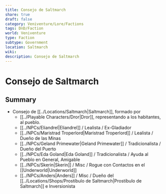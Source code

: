 ```yaml
---
title: Consejo de Saltmarch
share: true
draft: false
category: Veniventure/Lore/Factions
tags: DnD/Faction
world: Veniventure
type: Faction
subtype: Government
location: Saltmarch
wiki: 
description: Consejo de Saltmarch
---
```


# Consejo de Saltmarch

## Summary

- Consejo de [[../Locations/Saltmarch|Saltmarch]], formado por
	- [[../Playable Characters/Dror|Dror]], representando a los habitantes, al pueblo.
	- [[../NPCs/Eliandrel|Eliandrel]] / Lealista / Ex-Gladiador
	- [[../NPCs/Maristrad Troperlord|Maristrad Troperlord]] / Lealista / Dueño de las Minas
	- [[../NPCs/Geland Primewater|Geland Primewater]] / Tradicionalista / Dueño del Puerto
	- [[../NPCs/Eda Goland|Eda Goland]] / Tradicionalista / Ayuda al Pueblo en General, Amigable
	- [[../NPCs/Skerin|Skerin]] / Misc / Rogue con Contactos en el [[Underworld|Underworld]]
	- [[../NPCs/Anders|Anders]] / Misc / Dueño del [[../Locations/Shops/Prostíbulo de Saltmarch|Prostíbulo de Saltmarch]] e Inversionista